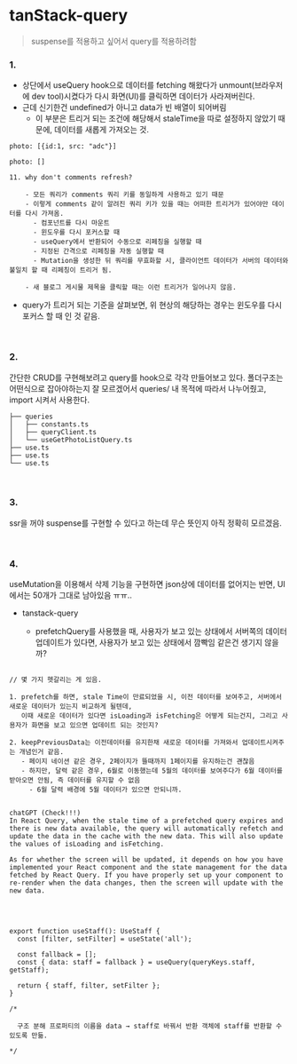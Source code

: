 # tanStack-query

> suspense를 적용하고 싶어서 query를 적용하려함

### 1.

- 상단에서 useQuery hook으로 데이터를 fetching 해왔다가 unmount(브라우저에 dev tool)시켰다가 다시 화면(UI)를 클릭하면 데이터가 사라져버린다.
- 근데 신기한건 undefined가 아니고 data가 빈 배열이 되어버림
  - 이 부분은 트리거 되는 조건에 해당해서 staleTime을 따로 설정하지 않았기 때문에, 데이터를 새롭게 가져오는 것.

```TSX
photo: [{id:1, src: "adc"}]

photo: []
```

```
11. why don't comments refresh?

    - 모든 쿼리가 comments 쿼리 키를 동일하게 사용하고 있기 때문
    - 이렇게 comments 같이 알려진 쿼리 키가 있을 때는 어떠한 트리거가 있어야만 데이터를 다시 가져옴.
      - 컴포넌트를 다시 마운트
      - 윈도우를 다시 포커스할 때
      - useQuery에서 반환되어 수동으로 리페칭을 실행할 때
      - 지정된 간격으로 리페칭을 자동 실행할 때
      - Mutation을 생성한 뒤 쿼리를 무효화할 시, 클라이언트 데이터가 서버의 데이터와 불일치 할 때 리페칭이 트리거 됨.

    - 새 블로그 게시물 제목을 클릭할 때는 이런 트리거가 일어나지 않음.
```

- query가 트리거 되는 기준을 살펴보면, 위 현상의 해당하는 경우는 윈도우를 다시 포커스 할 때 인 것 같음.

<br>

### 2.

간단한 CRUD를 구현해보려고 query를 hook으로 각각 만들어보고 있다.
폴더구조는 어떤식으로 잡아야하는지 잘 모르겠어서 queries/ 내 목적에 따라서 나누어줬고, import 시켜서 사용한다.

```
├── queries
│   ├── constants.ts
│   ├── queryClient.ts
│   └── useGetPhotoListQuery.ts
├── use.ts
├── use.ts
└── use.ts
```

<br>

### 3.

ssr을 꺼야 suspense를 구현할 수 있다고 하는데 무슨 뜻인지 아직 정확히 모르겠음.

<br>

### 4.

useMutation을 이용해서 삭제 기능을 구현하면 json상에 데이터를 없어지는 반면, UI에서는 50개가 그대로 남아있음 ㅠㅠ..

- tanstack-query

  - prefetchQuery를 사용했을 때, 사용자가 보고 있는 상태에서 서버쪽의 데이터 업데이트가 있다면, 사용자가 보고 있는 상태에서 깜빡임 같은건 생기지 않을까?

```

// 몇 가지 헷갈리는 게 있음.

1. prefetch를 하면, stale Time이 만료되었을 시, 이전 데이터를 보여주고, 서버에서 새로운 데이터가 있는지 비교하게 될텐데,
   이때 새로운 데이터가 있다면 isLoading과 isFetching은 어떻게 되는건지, 그리고 사용자가 화면을 보고 있으면 업데이트 되는 것인지?

2. keepPreviousData는 이전데이터를 유지한채 새로운 데이터를 가져와서 업데이트시켜주는 개념인거 같음.
   - 페이지 네이션 같은 경우, 2페이지가 뜰때까지 1페이지를 유지하는건 괜찮음
   - 하지만, 달력 같은 경우, 6월로 이동했는데 5월의 데이터를 보여주다가 6월 데이터를 받아오면 안됨, 즉 데이터를 유지할 수 없음
     - 6월 달력 배경에 5월 데이터가 있으면 안되니까.


chatGPT (Check!!!)
In React Query, when the stale time of a prefetched query expires and there is new data available, the query will automatically refetch and update the data in the cache with the new data. This will also update the values of isLoading and isFetching.

As for whether the screen will be updated, it depends on how you have implemented your React component and the state management for the data fetched by React Query. If you have properly set up your component to re-render when the data changes, then the screen will update with the new data.

```

<br>

```TSX

export function useStaff(): UseStaff {
  const [filter, setFilter] = useState('all');

  const fallback = [];
  const { data: staff = fallback } = useQuery(queryKeys.staff, getStaff);

  return { staff, filter, setFilter };
}

/*

  구조 분해 프로퍼티의 이름을 data → staff로 바꿔서 반환 객체에 staff를 반환할 수 있도록 만듦.

*/
```

<br>
